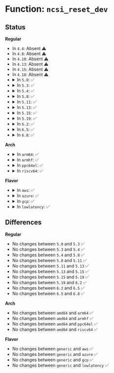# Function: <code>ncsi_reset_dev</code>

## Status
<b>Regular</b>
<ul>
<li>
In <code>4.4</code>: Absent ⚠️
</li>
<li>
In <code>4.8</code>: Absent ⚠️
</li>
<li>
In <code>4.10</code>: Absent ⚠️
</li>
<li>
In <code>4.13</code>: Absent ⚠️
</li>
<li>
In <code>4.15</code>: Absent ⚠️
</li>
<li>
In <code>4.18</code>: Absent ⚠️
</li>
<li>
<details>
<summary>In <code>5.0</code>: ✅</summary>

```c
int ncsi_reset_dev(struct ncsi_dev *nd);
```

**Collision:** Unique Global

**Inline:** No

**Transformation:** False

**Instances:**

```
In net/ncsi/ncsi-manage.c (ffffffff81a01240)
Location: net/ncsi/ncsi-manage.c:1804
Inline: False
Direct callers:
  - net/ncsi/ncsi-aen.c:ncsi_aen_handler_lsc
  - net/ncsi/ncsi-manage.c:ncsi_configure_channel
  - net/ncsi/ncsi-manage.c:ncsi_suspend_channel
  - net/ncsi/ncsi-netlink.c:ncsi_set_channel_mask_nl
  - net/ncsi/ncsi-netlink.c:ncsi_set_package_mask_nl
  - net/ncsi/ncsi-netlink.c:ncsi_clear_interface_nl
  - net/ncsi/ncsi-netlink.c:ncsi_set_interface_nl
```
**Symbols:**

```
ffffffff81a01240-ffffffff81a014b0: ncsi_reset_dev (STB_GLOBAL)
```
</details>
</li>
<li>
<details>
<summary>In <code>5.3</code>: ✅</summary>

```c
int ncsi_reset_dev(struct ncsi_dev *nd);
```

**Collision:** Unique Global

**Inline:** No

**Transformation:** False

**Instances:**

```
In net/ncsi/ncsi-manage.c (ffffffff81a70380)
Location: net/ncsi/ncsi-manage.c:1800
Inline: False
Direct callers:
  - net/ncsi/ncsi-aen.c:ncsi_aen_handler_lsc
  - net/ncsi/ncsi-manage.c:ncsi_configure_channel
  - net/ncsi/ncsi-manage.c:ncsi_suspend_channel
  - net/ncsi/ncsi-netlink.c:ncsi_set_channel_mask_nl
  - net/ncsi/ncsi-netlink.c:ncsi_set_package_mask_nl
  - net/ncsi/ncsi-netlink.c:ncsi_clear_interface_nl
  - net/ncsi/ncsi-netlink.c:ncsi_set_interface_nl
```
**Symbols:**

```
ffffffff81a70380-ffffffff81a7060b: ncsi_reset_dev (STB_GLOBAL)
```
</details>
</li>
<li>
<details>
<summary>In <code>5.4</code>: ✅</summary>

```c
int ncsi_reset_dev(struct ncsi_dev *nd);
```

**Collision:** Unique Global

**Inline:** No

**Transformation:** False

**Instances:**

```
In net/ncsi/ncsi-manage.c (ffffffff81aa6bb0)
Location: net/ncsi/ncsi-manage.c:1728
Inline: False
Direct callers:
  - net/ncsi/ncsi-aen.c:ncsi_aen_handler_lsc
  - net/ncsi/ncsi-manage.c:ncsi_configure_channel
  - net/ncsi/ncsi-manage.c:ncsi_suspend_channel
  - net/ncsi/ncsi-netlink.c:ncsi_set_channel_mask_nl
  - net/ncsi/ncsi-netlink.c:ncsi_set_package_mask_nl
  - net/ncsi/ncsi-netlink.c:ncsi_clear_interface_nl
  - net/ncsi/ncsi-netlink.c:ncsi_set_interface_nl
```
**Symbols:**

```
ffffffff81aa6bb0-ffffffff81aa6e3b: ncsi_reset_dev (STB_GLOBAL)
```
</details>
</li>
<li>
<details>
<summary>In <code>5.8</code>: ✅</summary>

```c
int ncsi_reset_dev(struct ncsi_dev *nd);
```

**Collision:** Unique Global

**Inline:** No

**Transformation:** False

**Instances:**

```
In net/ncsi/ncsi-manage.c (ffffffff81ba2a30)
Location: net/ncsi/ncsi-manage.c:1794
Inline: False
Direct callers:
  - net/ncsi/ncsi-aen.c:ncsi_aen_handler_lsc
  - net/ncsi/ncsi-manage.c:ncsi_configure_channel
  - net/ncsi/ncsi-manage.c:ncsi_suspend_channel
  - net/ncsi/ncsi-netlink.c:ncsi_set_channel_mask_nl
  - net/ncsi/ncsi-netlink.c:ncsi_set_package_mask_nl
  - net/ncsi/ncsi-netlink.c:ncsi_clear_interface_nl
  - net/ncsi/ncsi-netlink.c:ncsi_set_interface_nl
```
**Symbols:**

```
ffffffff81ba2a30-ffffffff81ba2d01: ncsi_reset_dev (STB_GLOBAL)
```
</details>
</li>
<li>
<details>
<summary>In <code>5.11</code>: ✅</summary>

```c
int ncsi_reset_dev(struct ncsi_dev *nd);
```

**Collision:** Unique Global

**Inline:** No

**Transformation:** False

**Instances:**

```
In net/ncsi/ncsi-manage.c (ffffffff81bb22b0)
Location: net/ncsi/ncsi-manage.c:1791
Inline: False
Direct callers:
  - net/ncsi/ncsi-aen.c:ncsi_aen_handler_lsc
  - net/ncsi/ncsi-manage.c:ncsi_configure_channel
  - net/ncsi/ncsi-manage.c:ncsi_suspend_channel
  - net/ncsi/ncsi-netlink.c:ncsi_set_channel_mask_nl
  - net/ncsi/ncsi-netlink.c:ncsi_set_package_mask_nl
  - net/ncsi/ncsi-netlink.c:ncsi_clear_interface_nl
  - net/ncsi/ncsi-netlink.c:ncsi_set_interface_nl
```
**Symbols:**

```
ffffffff81bb22b0-ffffffff81bb2581: ncsi_reset_dev (STB_GLOBAL)
```
</details>
</li>
<li>
<details>
<summary>In <code>5.13</code>: ✅</summary>

```c
int ncsi_reset_dev(struct ncsi_dev *nd);
```

**Collision:** Unique Global

**Inline:** No

**Transformation:** False

**Instances:**

```
In net/ncsi/ncsi-manage.c (ffffffff81ba12d0)
Location: net/ncsi/ncsi-manage.c:1797
Inline: False
Direct callers:
  - net/ncsi/ncsi-aen.c:ncsi_aen_handler_lsc
  - net/ncsi/ncsi-manage.c:ncsi_configure_channel
  - net/ncsi/ncsi-manage.c:ncsi_suspend_channel
  - net/ncsi/ncsi-netlink.c:ncsi_set_channel_mask_nl
  - net/ncsi/ncsi-netlink.c:ncsi_set_package_mask_nl
  - net/ncsi/ncsi-netlink.c:ncsi_clear_interface_nl
  - net/ncsi/ncsi-netlink.c:ncsi_set_interface_nl
```
**Symbols:**

```
ffffffff81ba12d0-ffffffff81ba15a1: ncsi_reset_dev (STB_GLOBAL)
```
</details>
</li>
<li>
<details>
<summary>In <code>5.15</code>: ✅</summary>

```c
int ncsi_reset_dev(struct ncsi_dev *nd);
```

**Collision:** Unique Global

**Inline:** No

**Transformation:** False

**Instances:**

```
In net/ncsi/ncsi-manage.c (ffffffff81c6ed40)
Location: net/ncsi/ncsi-manage.c:1865
Inline: False
Direct callers:
  - net/ncsi/ncsi-aen.c:ncsi_aen_handler_lsc
  - net/ncsi/ncsi-manage.c:ncsi_configure_channel
  - net/ncsi/ncsi-manage.c:ncsi_suspend_channel
  - net/ncsi/ncsi-netlink.c:ncsi_set_channel_mask_nl
  - net/ncsi/ncsi-netlink.c:ncsi_set_package_mask_nl
  - net/ncsi/ncsi-netlink.c:ncsi_clear_interface_nl
  - net/ncsi/ncsi-netlink.c:ncsi_set_interface_nl
```
**Symbols:**

```
ffffffff81c6ed40-ffffffff81c6efcb: ncsi_reset_dev (STB_GLOBAL)
```
</details>
</li>
<li>
<details>
<summary>In <code>5.19</code>: ✅</summary>

```c
int ncsi_reset_dev(struct ncsi_dev *nd);
```

**Collision:** Unique Global

**Inline:** No

**Transformation:** False

**Instances:**

```
In net/ncsi/ncsi-manage.c (ffffffff81e128e0)
Location: net/ncsi/ncsi-manage.c:1866
Inline: False
Direct callers:
  - net/ncsi/ncsi-aen.c:ncsi_aen_handler_lsc
  - net/ncsi/ncsi-manage.c:ncsi_configure_channel
  - net/ncsi/ncsi-manage.c:ncsi_suspend_channel
  - net/ncsi/ncsi-netlink.c:ncsi_set_channel_mask_nl
  - net/ncsi/ncsi-netlink.c:ncsi_set_package_mask_nl
  - net/ncsi/ncsi-netlink.c:ncsi_clear_interface_nl
  - net/ncsi/ncsi-netlink.c:ncsi_set_interface_nl
```
**Symbols:**

```
ffffffff81e128e0-ffffffff81e12b54: ncsi_reset_dev (STB_GLOBAL)
```
</details>
</li>
<li>
<details>
<summary>In <code>6.2</code>: ✅</summary>

```c
int ncsi_reset_dev(struct ncsi_dev *nd);
```

**Collision:** Unique Global

**Inline:** No

**Transformation:** False

**Instances:**

```
In net/ncsi/ncsi-manage.c (ffffffff81fe9400)
Location: net/ncsi/ncsi-manage.c:1866
Inline: False
Direct callers:
  - net/ncsi/ncsi-aen.c:ncsi_aen_handler_lsc
  - net/ncsi/ncsi-manage.c:ncsi_configure_channel
  - net/ncsi/ncsi-manage.c:ncsi_suspend_channel
  - net/ncsi/ncsi-netlink.c:ncsi_set_channel_mask_nl
  - net/ncsi/ncsi-netlink.c:ncsi_set_package_mask_nl
  - net/ncsi/ncsi-netlink.c:ncsi_clear_interface_nl
  - net/ncsi/ncsi-netlink.c:ncsi_set_interface_nl
```
**Symbols:**

```
ffffffff81fe9400-ffffffff81fe9674: ncsi_reset_dev (STB_GLOBAL)
```
</details>
</li>
<li>
<details>
<summary>In <code>6.5</code>: ✅</summary>

```c
int ncsi_reset_dev(struct ncsi_dev *nd);
```

**Collision:** Unique Global

**Inline:** No

**Transformation:** False

**Instances:**

```
In net/ncsi/ncsi-manage.c (ffffffff82065680)
Location: net/ncsi/ncsi-manage.c:1866
Inline: False
Direct callers:
  - net/ncsi/ncsi-aen.c:ncsi_aen_handler_lsc
  - net/ncsi/ncsi-manage.c:ncsi_configure_channel
  - net/ncsi/ncsi-manage.c:ncsi_suspend_channel
  - net/ncsi/ncsi-netlink.c:ncsi_set_channel_mask_nl
  - net/ncsi/ncsi-netlink.c:ncsi_set_package_mask_nl
  - net/ncsi/ncsi-netlink.c:ncsi_clear_interface_nl
  - net/ncsi/ncsi-netlink.c:ncsi_set_interface_nl
```
**Symbols:**

```
ffffffff82065680-ffffffff820658f4: ncsi_reset_dev (STB_GLOBAL)
```
</details>
</li>
<li>
<details>
<summary>In <code>6.8</code>: ✅</summary>

```c
int ncsi_reset_dev(struct ncsi_dev *nd);
```

**Collision:** Unique Global

**Inline:** No

**Transformation:** False

**Instances:**

```
In net/ncsi/ncsi-manage.c (ffffffff82138820)
Location: net/ncsi/ncsi-manage.c:1857
Inline: False
Direct callers:
  - net/ncsi/ncsi-aen.c:ncsi_aen_handler_lsc
  - net/ncsi/ncsi-manage.c:ncsi_configure_channel
  - net/ncsi/ncsi-manage.c:ncsi_suspend_channel
  - net/ncsi/ncsi-netlink.c:ncsi_set_channel_mask_nl
  - net/ncsi/ncsi-netlink.c:ncsi_set_package_mask_nl
  - net/ncsi/ncsi-netlink.c:ncsi_clear_interface_nl
  - net/ncsi/ncsi-netlink.c:ncsi_set_interface_nl
```
**Symbols:**

```
ffffffff82138820-ffffffff82138a94: ncsi_reset_dev (STB_GLOBAL)
```
</details>
</li>
</ul>
<b>Arch</b>
<ul>
<li>
<details>
<summary>In <code>arm64</code>: ✅</summary>

```c
int ncsi_reset_dev(struct ncsi_dev *nd);
```

**Collision:** Unique Global

**Inline:** No

**Transformation:** False

**Instances:**

```
In net/ncsi/ncsi-manage.c (ffff800010d79b50)
Location: net/ncsi/ncsi-manage.c:1728
Inline: False
Direct callers:
  - net/ncsi/ncsi-aen.c:ncsi_aen_handler_lsc
  - net/ncsi/ncsi-manage.c:ncsi_configure_channel
  - net/ncsi/ncsi-manage.c:ncsi_suspend_channel
  - net/ncsi/ncsi-netlink.c:ncsi_set_channel_mask_nl
  - net/ncsi/ncsi-netlink.c:ncsi_set_package_mask_nl
  - net/ncsi/ncsi-netlink.c:ncsi_clear_interface_nl
  - net/ncsi/ncsi-netlink.c:ncsi_set_interface_nl
```
**Symbols:**

```
ffff800010d79b50-ffff800010d79f70: ncsi_reset_dev (STB_GLOBAL)
```
</details>
</li>
<li>
<details>
<summary>In <code>armhf</code>: ✅</summary>

```c
int ncsi_reset_dev(struct ncsi_dev *nd);
```

**Collision:** Unique Global

**Inline:** No

**Transformation:** False

**Instances:**

```
In net/ncsi/ncsi-manage.c (c0e75570)
Location: net/ncsi/ncsi-manage.c:1728
Inline: False
Direct callers:
  - net/ncsi/ncsi-aen.c:ncsi_aen_handler_lsc
  - net/ncsi/ncsi-manage.c:ncsi_configure_channel
  - net/ncsi/ncsi-manage.c:ncsi_suspend_channel
  - net/ncsi/ncsi-netlink.c:ncsi_set_channel_mask_nl
  - net/ncsi/ncsi-netlink.c:ncsi_set_package_mask_nl
  - net/ncsi/ncsi-netlink.c:ncsi_clear_interface_nl
  - net/ncsi/ncsi-netlink.c:ncsi_set_interface_nl
```
**Symbols:**

```
c0e75570-c0e757d0: ncsi_reset_dev (STB_GLOBAL)
```
</details>
</li>
<li>
<details>
<summary>In <code>ppc64el</code>: ✅</summary>

```c
int ncsi_reset_dev(struct ncsi_dev *nd);
```

**Collision:** Unique Global

**Inline:** No

**Transformation:** False

**Instances:**

```
In net/ncsi/ncsi-manage.c (c000000000eb9440)
Location: net/ncsi/ncsi-manage.c:1728
Inline: False
Direct callers:
  - net/ncsi/ncsi-aen.c:ncsi_aen_handler_lsc
  - net/ncsi/ncsi-manage.c:ncsi_configure_channel
  - net/ncsi/ncsi-manage.c:ncsi_suspend_channel
  - net/ncsi/ncsi-netlink.c:ncsi_set_channel_mask_nl
  - net/ncsi/ncsi-netlink.c:ncsi_set_package_mask_nl
  - net/ncsi/ncsi-netlink.c:ncsi_clear_interface_nl
  - net/ncsi/ncsi-netlink.c:ncsi_set_interface_nl
```
**Symbols:**

```
c000000000eb9440-c000000000eb9730: ncsi_reset_dev (STB_GLOBAL)
```
</details>
</li>
<li>
<details>
<summary>In <code>riscv64</code>: ✅</summary>

```c
int ncsi_reset_dev(struct ncsi_dev *nd);
```

**Collision:** Unique Global

**Inline:** No

**Transformation:** False

**Instances:**

```
In net/ncsi/ncsi-manage.c (ffffffe0008a8936)
Location: net/ncsi/ncsi-manage.c:1728
Inline: False
Direct callers:
  - net/ncsi/ncsi-aen.c:ncsi_aen_handler_lsc
  - net/ncsi/ncsi-manage.c:ncsi_configure_channel
  - net/ncsi/ncsi-manage.c:ncsi_suspend_channel
  - net/ncsi/ncsi-netlink.c:ncsi_set_channel_mask_nl
  - net/ncsi/ncsi-netlink.c:ncsi_set_package_mask_nl
  - net/ncsi/ncsi-netlink.c:ncsi_clear_interface_nl
  - net/ncsi/ncsi-netlink.c:ncsi_set_interface_nl
```
**Symbols:**

```
ffffffe0008a8936-ffffffe0008a8b5c: ncsi_reset_dev (STB_GLOBAL)
```
</details>
</li>
</ul>
<b>Flavor</b>
<ul>
<li>
<details>
<summary>In <code>aws</code>: ✅</summary>

```c
int ncsi_reset_dev(struct ncsi_dev *nd);
```

**Collision:** Unique Global

**Inline:** No

**Transformation:** False

**Instances:**

```
In net/ncsi/ncsi-manage.c (ffffffff81a45f40)
Location: net/ncsi/ncsi-manage.c:1728
Inline: False
Direct callers:
  - net/ncsi/ncsi-aen.c:ncsi_aen_handler_lsc
  - net/ncsi/ncsi-manage.c:ncsi_configure_channel
  - net/ncsi/ncsi-manage.c:ncsi_suspend_channel
  - net/ncsi/ncsi-netlink.c:ncsi_set_channel_mask_nl
  - net/ncsi/ncsi-netlink.c:ncsi_set_package_mask_nl
  - net/ncsi/ncsi-netlink.c:ncsi_clear_interface_nl
  - net/ncsi/ncsi-netlink.c:ncsi_set_interface_nl
```
**Symbols:**

```
ffffffff81a45f40-ffffffff81a461cb: ncsi_reset_dev (STB_GLOBAL)
```
</details>
</li>
<li>
<details>
<summary>In <code>azure</code>: ✅</summary>

```c
int ncsi_reset_dev(struct ncsi_dev *nd);
```

**Collision:** Unique Global

**Inline:** No

**Transformation:** False

**Instances:**

```
In net/ncsi/ncsi-manage.c (ffffffff81a02b30)
Location: net/ncsi/ncsi-manage.c:1728
Inline: False
Direct callers:
  - net/ncsi/ncsi-aen.c:ncsi_aen_handler_lsc
  - net/ncsi/ncsi-manage.c:ncsi_configure_channel
  - net/ncsi/ncsi-manage.c:ncsi_suspend_channel
  - net/ncsi/ncsi-netlink.c:ncsi_set_channel_mask_nl
  - net/ncsi/ncsi-netlink.c:ncsi_set_package_mask_nl
  - net/ncsi/ncsi-netlink.c:ncsi_clear_interface_nl
  - net/ncsi/ncsi-netlink.c:ncsi_set_interface_nl
```
**Symbols:**

```
ffffffff81a02b30-ffffffff81a02dbb: ncsi_reset_dev (STB_GLOBAL)
```
</details>
</li>
<li>
<details>
<summary>In <code>gcp</code>: ✅</summary>

```c
int ncsi_reset_dev(struct ncsi_dev *nd);
```

**Collision:** Unique Global

**Inline:** No

**Transformation:** False

**Instances:**

```
In net/ncsi/ncsi-manage.c (ffffffff81ab1df0)
Location: net/ncsi/ncsi-manage.c:1728
Inline: False
Direct callers:
  - net/ncsi/ncsi-aen.c:ncsi_aen_handler_lsc
  - net/ncsi/ncsi-manage.c:ncsi_configure_channel
  - net/ncsi/ncsi-manage.c:ncsi_suspend_channel
  - net/ncsi/ncsi-netlink.c:ncsi_set_channel_mask_nl
  - net/ncsi/ncsi-netlink.c:ncsi_set_package_mask_nl
  - net/ncsi/ncsi-netlink.c:ncsi_clear_interface_nl
  - net/ncsi/ncsi-netlink.c:ncsi_set_interface_nl
```
**Symbols:**

```
ffffffff81ab1df0-ffffffff81ab207b: ncsi_reset_dev (STB_GLOBAL)
```
</details>
</li>
<li>
<details>
<summary>In <code>lowlatency</code>: ✅</summary>

```c
int ncsi_reset_dev(struct ncsi_dev *nd);
```

**Collision:** Unique Global

**Inline:** No

**Transformation:** False

**Instances:**

```
In net/ncsi/ncsi-manage.c (ffffffff81abe1a0)
Location: net/ncsi/ncsi-manage.c:1728
Inline: False
Direct callers:
  - net/ncsi/ncsi-aen.c:ncsi_aen_handler_lsc
  - net/ncsi/ncsi-manage.c:ncsi_configure_channel
  - net/ncsi/ncsi-manage.c:ncsi_suspend_channel
  - net/ncsi/ncsi-netlink.c:ncsi_set_channel_mask_nl
  - net/ncsi/ncsi-netlink.c:ncsi_set_package_mask_nl
  - net/ncsi/ncsi-netlink.c:ncsi_clear_interface_nl
  - net/ncsi/ncsi-netlink.c:ncsi_set_interface_nl
```
**Symbols:**

```
ffffffff81abe1a0-ffffffff81abe42b: ncsi_reset_dev (STB_GLOBAL)
```
</details>
</li>
</ul>

## Differences
<b>Regular</b>
<ul>
<li>
No changes between <code>5.0</code> and <code>5.3</code> ✅
</li>
<li>
No changes between <code>5.3</code> and <code>5.4</code> ✅
</li>
<li>
No changes between <code>5.4</code> and <code>5.8</code> ✅
</li>
<li>
No changes between <code>5.8</code> and <code>5.11</code> ✅
</li>
<li>
No changes between <code>5.11</code> and <code>5.13</code> ✅
</li>
<li>
No changes between <code>5.13</code> and <code>5.15</code> ✅
</li>
<li>
No changes between <code>5.15</code> and <code>5.19</code> ✅
</li>
<li>
No changes between <code>5.19</code> and <code>6.2</code> ✅
</li>
<li>
No changes between <code>6.2</code> and <code>6.5</code> ✅
</li>
<li>
No changes between <code>6.5</code> and <code>6.8</code> ✅
</li>
</ul>
<b>Arch</b>
<ul>
<li>
No changes between <code>amd64</code> and <code>arm64</code> ✅
</li>
<li>
No changes between <code>amd64</code> and <code>armhf</code> ✅
</li>
<li>
No changes between <code>amd64</code> and <code>ppc64el</code> ✅
</li>
<li>
No changes between <code>amd64</code> and <code>riscv64</code> ✅
</li>
</ul>
<b>Flavor</b>
<ul>
<li>
No changes between <code>generic</code> and <code>aws</code> ✅
</li>
<li>
No changes between <code>generic</code> and <code>azure</code> ✅
</li>
<li>
No changes between <code>generic</code> and <code>gcp</code> ✅
</li>
<li>
No changes between <code>generic</code> and <code>lowlatency</code> ✅
</li>
</ul>
